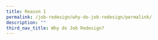 ```yaml
---
title: Reason 1
permalink: /job-redesign/why-do-job-redesign/permalink/
description: ""
third_nav_title: Why do Job Redesign?
---
```

